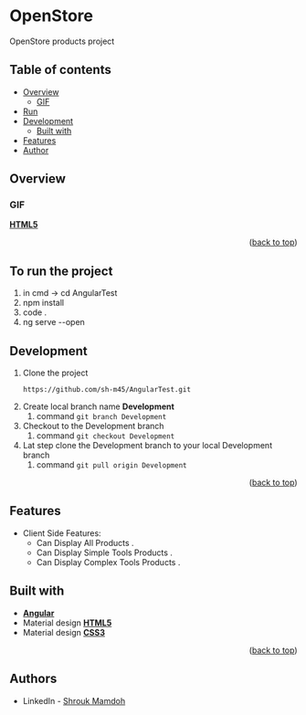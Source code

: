 # OpenStore

OpenStore products project

## Table of contents

- [Overview](#overview)
    - [GIF](#GIF)
- [Run](#Run)
- [Development](#my-process)
    - [Built with](#built-with)
- [Features](#features)
- [Author](#authors)

## Overview

### GIF

**[HTML5]([https://www.tutorialspoint.com/html5/index.htm](https://drive.google.com/file/d/18tLzaWxhSX7rqcNBsa-lXfEJR1XmxxoQ/view?usp=sharing))**


<p align="right">(<a href="#top">back to top</a>)</p>

## To run the project

1. in cmd -> cd AngularTest
2. npm install
3. code .
4. ng serve --open


## Development

1) Clone the project

   ``` https://github.com/sh-m45/AngularTest.git ```

2. Create local branch name **Development**
    1. command  ```git branch Development ```
3. Checkout to the Development branch
    1. command ```git checkout Development```
4. Lat step clone the Development branch to your local Development branch
    1. command ```git pull origin Development```
<p align="right">(<a href="#top">back to top</a>)</p>

## Features

- Client Side Features:
    - Can Display All Products .
    - Can Display Simple Tools Products .
    - Can Display Complex Tools Products .
 

## Built with

- **[Angular](https://angular.io/)**
- Material design **[HTML5](https://www.tutorialspoint.com/html5/index.htm)**
- Material design **[CSS3](https://www.tutorialspoint.com/css/css3_tutorial.htm)**



<p align="right">(<a href="#top">back to top</a>)</p>

## Authors

* LinkedIn - [Shrouk Mamdoh](https://www.linkedin.com/in/shrouk-mamdoh-36510720a/)


